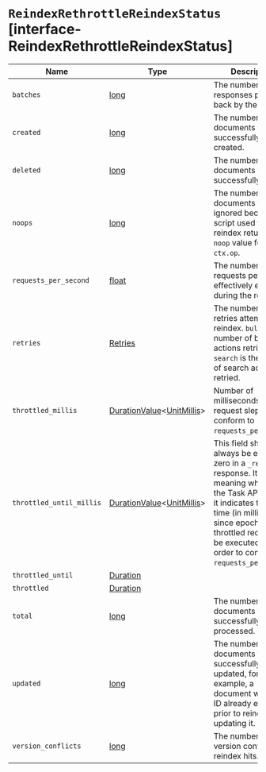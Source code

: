 # `ReindexRethrottleReindexStatus` [interface-ReindexRethrottleReindexStatus]

| Name | Type | Description |
| - | - | - |
| `batches` | [long](./long.md) | The number of scroll responses pulled back by the reindex. |
| `created` | [long](./long.md) | The number of documents that were successfully created. |
| `deleted` | [long](./long.md) | The number of documents that were successfully deleted. |
| `noops` | [long](./long.md) | The number of documents that were ignored because the script used for the reindex returned a `noop` value for `ctx.op`. |
| `requests_per_second` | [float](./float.md) | The number of requests per second effectively executed during the reindex. |
| `retries` | [Retries](./Retries.md) | The number of retries attempted by reindex. `bulk` is the number of bulk actions retried and `search` is the number of search actions retried. |
| `throttled_millis` | [DurationValue](./DurationValue.md)<[UnitMillis](./UnitMillis.md)> | Number of milliseconds the request slept to conform to `requests_per_second`. |
| `throttled_until_millis` | [DurationValue](./DurationValue.md)<[UnitMillis](./UnitMillis.md)> | This field should always be equal to zero in a `_reindex` response. It only has meaning when using the Task API, where it indicates the next time (in milliseconds since epoch) a throttled request will be executed again in order to conform to `requests_per_second`. |
| `throttled_until` | [Duration](./Duration.md) | &nbsp; |
| `throttled` | [Duration](./Duration.md) | &nbsp; |
| `total` | [long](./long.md) | The number of documents that were successfully processed. |
| `updated` | [long](./long.md) | The number of documents that were successfully updated, for example, a document with same ID already existed prior to reindex updating it. |
| `version_conflicts` | [long](./long.md) | The number of version conflicts that reindex hits. |
